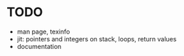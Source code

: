 TODO
====

* man page, texinfo
* jit: pointers and integers on stack, loops, return values
* documentation

